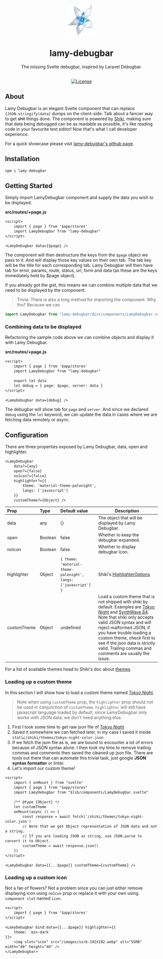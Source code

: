 <p align="center">
    <a href="https://lnfel.github.io/lamy-debugbar/" target="_blank">
        <img src="https://raw.githubusercontent.com/lnfel/lamy-debugbar/main/src/lib/assets/lamy-logo.png" height="100">
    </a>
    <h1 align="center">lamy-debugbar</h1>
</p>

<div align="center">
  <p>
    The missing Svelte debugbar, inspired by Laravel Debugbar.
  </p>
  <br/>
  <a href="https://packagist.org/packages/laravel/framework"><img src="https://img.shields.io/packagist/l/laravel/framework" alt="License"></a>
</div>

## About

Lamy Debugbar is an elegant Svelte component that can replace `{JSON.stringify(data}` dumps on the client-side. Talk about a fancier way to get ~~shit~~ things done. The component is powered by [Shiki](https://shiki.matsu.io/), making sure that data being debugged can be as readable as possible, it's like reading code in your favourite text editor! Now that's what I call developer experience.

For a quick showcase please visit [lamy-debugbar's github page](https://lnfel.github.io/lamy-debugbar/).

## Installation

```s
npm i lamy-debugbar
```

## Getting Started

Simply import LamyDebugbar component and supply the data you wish to be displayed.

**src/routes/+page.js**
```svelte
<script>
    import { page } from '$app/stores'
    import LamyDebugbar from "lamy-debugbar"
</script>

<LamyDebugbar data={$page} />
```

The component will then destructure the keys from the `$page` object we pass to it. And will display those key values on their own tab. The tab key will be the title for each corresponding tab. Lamy Debugbar will then have tab for error, params, route, status, url, form and data (as these are the keys immediately held by $page object).

If you already got the gist, this means we can combine multiple data that we need to be displayed by the component.

> Trivia: There is also a long method for importing the component. Why tho? Because we can.

```js
import LamyDebugbar from "lamy-debugbar/dist/components/LamyDebugbar.svelte"
```

### Combining data to be displayed

Refactoring the sample code above we can combine objects and display it with Lamy Debugbar.

**src/routes/+page.js**
```svelte
<script>
    import { page } from '$app/stores'
    import LamyDebugbar from "lamy-debugbar"

    export let data
    let debug = { page: $page, server: data }
</script>

<LamyDebugbar data={debug} />
```

The debugbar will show tab for `page` and `server`. And since we declared `debug` using the `let` keyword, we can update the data in cases where we are fetching data remotely or async.

## Configuration

There are three properties exposed by Lamy Debugbar, data, open and highlighter.

```svelte
<LamyDebugbar 
    data?={any}
    open?={false}
    noIcon?={false}
    highlighter?={{
        theme: 'material-theme-palenight',
        langs: ['javascript']
    }}
    customTheme?={Object} />
```

| Prop | Type | Default value | Description |
| :--- | :--- | :--- | --- |
| data | any | {} | The object that will be displayed by Lamy Debugbar. |
| open | Boolean | false | Whether to keep the debugbar expanded. |
| noIcon | Boolean | false | Whether to display debugbar icon. |
| highlighter | Object | `{ theme: 'material-theme-palenight', langs: ['javascript'] }` | Shiki's [HighlighterOptions](https://github.com/shikijs/shiki#configuration-and-options) |
| customTheme | Object | undefined | Load a custom theme that is not shipped with shiki by default. Examples are [Tokyo Night](https://github.com/enkia/tokyo-night-vscode-theme/tree/master/themes) and [SynthWave 84](https://github.com/robb0wen/synthwave-vscode/blob/master/themes/synthwave-color-theme.json). Note that shiki only accepts valid JSON syntax and will reject malformed JSON, if you have trouble loading a custom theme, check first to see if the json data is strictly valid. Trailing commas and comments are usually the issue. |

For a list of available themes head to Shiki's doc about [themes](https://github.com/shikijs/shiki/blob/main/docs/themes.md#all-themes).

### Loading up a custom theme

In this section I will show how to load a custom theme named [Tokyo Night](https://github.com/enkia/tokyo-night-vscode-theme/tree/master/themes).

> Note when using `customTheme` prop, the `highlighter` prop should not be used in conjunction of `customTheme`. `highlighter` will still have javascript language loaded by default, since LamyDebugbar only works with JSON data, we don't need anything else.

1. First I took some time to get raw json file of [Tokyo Night](https://github.com/enkia/tokyo-night-vscode-theme/blob/master/themes/tokyo-night-color-theme.json)
2. Saved it somewhere we can fetched later, in my case I saved it inside `static/shiki/themes/tokyo-night-color.json`
3. If we fetch the json file as is, we are bound to encounter a lot of errors because of JSON syntax alone. I then took my time to remove trailing commas and comments then saved the cleaned up json file. There are tools out there that can automate this trivial task, just google **JSON syntax formatter** or linter.
4. Let's import our custom theme!

```svelte
<script>
    import { onMount } from "svelte"
    import { page } from "$app/stores"
    import LamyDebugbar from "$lib/components/LamyDebugbar.svelte"

    /** @type {Object} */
    let customTheme
    onMount(async () => {
        const response = await fetch('/shiki/themes/tokyo-night-color.json')
        // Note that we get Object representation of JSON data and not a string.
        // If you are loading JSON as string, use JSON.parse to convert it to Object.
        customTheme = await response.json()
    })
</script>

<LamyDebugbar data={{...$page}} customTheme={customTheme} />
```

### Loading up a custom icon

Not a fan of flowers? Not a problem since you can just either remove displaying icon using `noIcon` prop or replace it with your own using `component slot` named `icon`.

```svelte
<script>
    import { page } from '$app/stores'
</script>

<LamyDebugbar bind:data={{...$page}} highlighter={{
    theme: `min-dark`
}}>
    <img slot="icon" src="/images/ssrb-192x192.webp" alt="SSRB" width="40" height="40" />
</LamyDebugbar>
```
